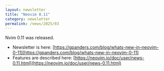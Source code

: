 ```yaml
---
layout: newsletter
title: "Neovim 0.11"
category: newsletter
permalink: /news/2025/03
---
```


Nvim 0.11 was released.

- Newsletter is here: [https://gpanders.com/blog/whats-new-in-neovim-0-11](https://gpanders.com/blog/whats-new-in-neovim-0-11)
- Features are described here: [https://neovim.io/doc/user/news-0.11.html](https://neovim.io/doc/user/news-0.11.html)
